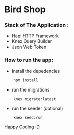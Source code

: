 # Bird Shop

### Stack of The Application : 
* Hapi HTTP Framework
* Knex Query Builder
* Json Web Token

### How to run the app:
* Install the depedencies
```
    npm install

```
* run the migrations  
```
    knex migrate:latest

```
* run the seeder (optional)
```
    knex seed:run

```

Happy Coding :D